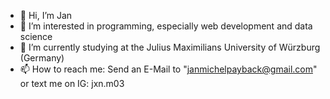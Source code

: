 - 👋 Hi, I’m Jan
- 👀 I’m interested in programming, especially web development and data science
- 🌱 I’m currently studying at the Julius Maximilians University of Würzburg (Germany)
- 📫 How to reach me: Send an E-Mail to "janmichelpayback@gmail.com" or text me on IG: jxn.m03

<!---
JxnM03/JxnM03 is a ✨ special ✨ repository because its `README.md` (this file) appears on your GitHub profile.
You can click the Preview link to take a look at your changes.
--->

